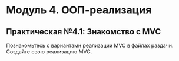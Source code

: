 # Модуль 4. ООП-реализация
## Практическая №4.1: Знакомство с MVC
Познакомьтесь с вариантами реализации MVC в файлах раздачи. Создайте свою
реализацию MVC.
